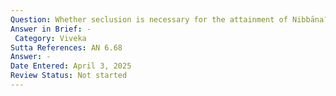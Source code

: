 ```yaml
---
Question: Whether seclusion is necessary for the attainment of Nibbāna?
Answer in Brief: -
 Category: Viveka
Sutta References: AN 6.68
Answer: -
Date Entered: April 3, 2025
Review Status: Not started
---
```

